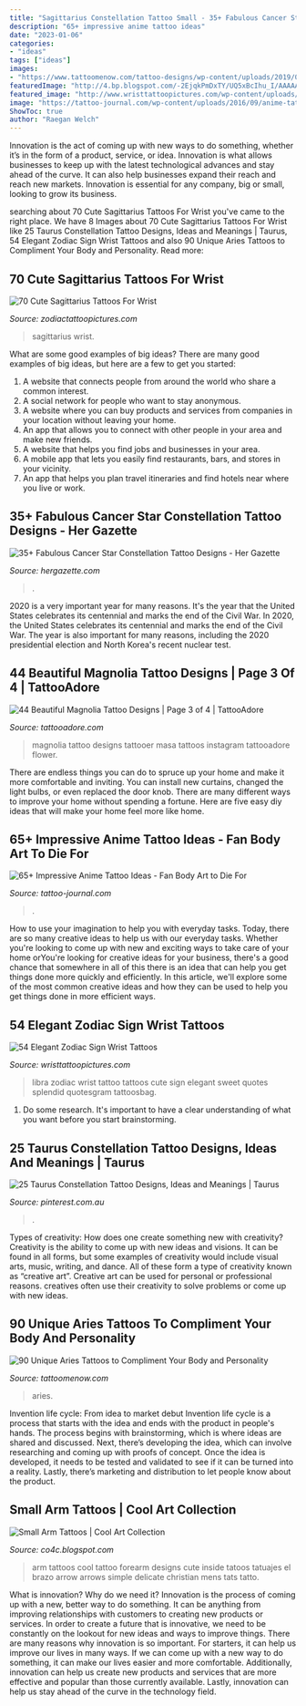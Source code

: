 ```yaml
---
title: "Sagittarius Constellation Tattoo Small - 35+ Fabulous Cancer Star Constellation Tattoo Designs"
description: "65+ impressive anime tattoo ideas"
date: "2023-01-06"
categories:
- "ideas"
tags: ["ideas"]
images:
- "https://www.tattoomenow.com/tattoo-designs/wp-content/uploads/2019/08/aries-tattoo-wrist-04.jpg"
featuredImage: "http://4.bp.blogspot.com/-2EjqkPmDxTY/UQ5xBcIhu_I/AAAAAAAA2aA/1tGg5qC0Ov0/s1600/Small+Arm+Tattoos9504.jpg"
featured_image: "http://www.wristtattoopictures.com/wp-content/uploads/2016/06/Small-Zodiac-Tattoo-WT140.jpg"
image: "https://tattoo-journal.com/wp-content/uploads/2016/09/anime-tattoos37-650x650.jpg"
ShowToc: true
author: "Raegan Welch"
---
```



Innovation is the act of coming up with new ways to do something, whether it’s in the form of a product, service, or idea. Innovation is what allows businesses to keep up with the latest technological advances and stay ahead of the curve. It can also help businesses expand their reach and reach new markets. Innovation is essential for any company, big or small, looking to grow its business.

	

		
searching about 70 Cute Sagittarius Tattoos For Wrist you've came to the right place. We have 8 Images about 70 Cute Sagittarius Tattoos For Wrist like 25 Taurus Constellation Tattoo Designs, Ideas and Meanings | Taurus, 54 Elegant Zodiac Sign Wrist Tattoos and also 90 Unique Aries Tattoos to Compliment Your Body and Personality. Read more:
		
    
## 70 Cute Sagittarius Tattoos For Wrist

<img loading=lazy src="https://www.zodiactattoopictures.com/wp-content/uploads/2016/12/Graceful-Sagittarius-Tattoo.jpg" onerror="this.onerror=null;this.src='https://tse1.mm.bing.net/th?id=OIP.QijMpwAgmKSviUIQckqqpwHaJ4&amp;pid=15.1';" alt="70 Cute Sagittarius Tattoos For Wrist">

_Source: zodiactattoopictures.com_

>sagittarius wrist. 

	

What are some good examples of big ideas?
There are many good examples of big ideas, but here are a few to get you started:
1. A website that connects people from around the world who share a common interest. 
2. A social network for people who want to stay anonymous. 
3. A website where you can buy products and services from companies in your location without leaving your home. 
4. An app that allows you to connect with other people in your area and make new friends. 
5. A website that helps you find jobs and businesses in your area. 
6. A mobile app that lets you easily find restaurants, bars, and stores in your vicinity. 
7. An app that helps you plan travel itineraries and find hotels near where you live or work.

    
## 35+ Fabulous Cancer Star Constellation Tattoo Designs - Her Gazette

<img loading=lazy src="http://hergazette.com/wp-content/uploads/2020/01/Fabulous-Cancer-Star-Constellation-Tattoo-Designs-1.jpg" onerror="this.onerror=null;this.src='https://tse3.mm.bing.net/th?id=OIP.J28hHYHReLCjUggFtneAKQHaHa&amp;pid=15.1';" alt="35+ Fabulous Cancer Star Constellation Tattoo Designs - Her Gazette">

_Source: hergazette.com_

>. 

	

2020 is a very important year for many reasons. It's the year that the United States celebrates its centennial and marks the end of the Civil War.
In 2020, the United States celebrates its centennial and marks the end of the Civil War. The year is also important for many reasons, including the 2020 presidential election and North Korea's recent nuclear test.

    
## 44 Beautiful Magnolia Tattoo Designs | Page 3 Of 4 | TattooAdore

<img loading=lazy src="http://tattooadore.com/wp-content/uploads/2018/02/Magnolia-Tattoo-26.jpg" onerror="this.onerror=null;this.src='https://tse1.mm.bing.net/th?id=OIP.ocfrivzoKvaO_A9KTwWw6QHaJQ&amp;pid=15.1';" alt="44 Beautiful Magnolia Tattoo Designs | Page 3 of 4 | TattooAdore">

_Source: tattooadore.com_

>magnolia tattoo designs tattooer masa tattoos instagram tattooadore flower. 

	

There are endless things you can do to spruce up your home and make it more comfortable and inviting. You can install new curtains, changed the light bulbs, or even replaced the door knob. There are many different ways to improve your home without spending a fortune. Here are five easy diy ideas that will make your home feel more like home.

    
## 65+ Impressive Anime Tattoo Ideas - Fan Body Art To Die For

<img loading=lazy src="https://tattoo-journal.com/wp-content/uploads/2016/09/anime-tattoos37-650x650.jpg" onerror="this.onerror=null;this.src='https://tse2.mm.bing.net/th?id=OIP.h-ylF4Tw12c1fUx2evm5sQHaHa&amp;pid=15.1';" alt="65+ Impressive Anime Tattoo Ideas - Fan Body Art to Die For">

_Source: tattoo-journal.com_

>. 

	

How to use your imagination to help you with everyday tasks.
Today, there are so many creative ideas to help us with our everyday tasks. Whether you're looking to come up with new and exciting ways to take care of your home orYou're looking for creative ideas for your business, there's a good chance that somewhere in all of this there is an idea that can help you get things done more quickly and efficiently. In this article, we'll explore some of the most common creative ideas and how they can be used to help you get things done in more efficient ways.

    
## 54 Elegant Zodiac Sign Wrist Tattoos

<img loading=lazy src="http://www.wristtattoopictures.com/wp-content/uploads/2016/06/Small-Zodiac-Tattoo-WT140.jpg" onerror="this.onerror=null;this.src='https://tse4.mm.bing.net/th?id=OIP.Q5R15uifiQPBUb3XI0787gHaJ6&amp;pid=15.1';" alt="54 Elegant Zodiac Sign Wrist Tattoos">

_Source: wristtattoopictures.com_

>libra zodiac wrist tattoo tattoos cute sign elegant sweet quotes splendid quotesgram tattoosbag. 

	

1. Do some research. It's important to have a clear understanding of what you want before you start brainstorming.

    
## 25 Taurus Constellation Tattoo Designs, Ideas And Meanings | Taurus

<img loading=lazy src="https://i.pinimg.com/736x/58/5d/18/585d1871cf2c9691388a4f1ce3525b5e.jpg" onerror="this.onerror=null;this.src='https://tse4.mm.bing.net/th?id=OIP.5g5g0kUWAb1iH8uwX4ZTpgHaLH&amp;pid=15.1';" alt="25 Taurus Constellation Tattoo Designs, Ideas and Meanings | Taurus">

_Source: pinterest.com.au_

>. 

	

Types of creativity: How does one create something new with creativity?
Creativity is the ability to come up with new ideas and visions. It can be found in all forms, but some examples of creativity would include visual arts, music, writing, and dance. All of these form a type of creativity known as “creative art”. Creative art can be used for personal or professional reasons. creatives often use their creativity to solve problems or come up with new ideas.

    
## 90 Unique Aries Tattoos To Compliment Your Body And Personality

<img loading=lazy src="https://www.tattoomenow.com/tattoo-designs/wp-content/uploads/2019/08/aries-tattoo-wrist-04.jpg" onerror="this.onerror=null;this.src='https://tse3.mm.bing.net/th?id=OIP.lldj2CK58CvUvNRvNAN8zAAAAA&amp;pid=15.1';" alt="90 Unique Aries Tattoos to Compliment Your Body and Personality">

_Source: tattoomenow.com_

>aries. 

	

Invention life cycle: From idea to market debut
Invention life cycle is a process that starts with the idea and ends with the product in people's hands. The process begins with brainstorming, which is where ideas are shared and discussed. Next, there’s developing the idea, which can involve researching and coming up with proofs of concept. Once the idea is developed, it needs to be tested and validated to see if it can be turned into a reality. Lastly, there’s marketing and distribution to let people know about the product.

    
## Small Arm Tattoos | Cool Art Collection

<img loading=lazy src="http://4.bp.blogspot.com/-2EjqkPmDxTY/UQ5xBcIhu_I/AAAAAAAA2aA/1tGg5qC0Ov0/s1600/Small+Arm+Tattoos9504.jpg" onerror="this.onerror=null;this.src='https://tse4.mm.bing.net/th?id=OIP.EaI5kedPOdhUWY-uDsatiwHaHa&amp;pid=15.1';" alt="Small Arm Tattoos | Cool Art Collection">

_Source: co4c.blogspot.com_

>arm tattoos cool tattoo forearm designs cute inside tatoos tatuajes el brazo arrow arrows simple delicate christian mens tats tatto. 

	

What is innovation? Why do we need it?
Innovation is the process of coming up with a new, better way to do something. It can be anything from improving relationships with customers to creating new products or services. In order to create a future that is innovative, we need to be constantly on the lookout for new ideas and ways to improve things.
There are many reasons why innovation is so important. For starters, it can help us improve our lives in many ways. If we can come up with a new way to do something, it can make our lives easier and more comfortable. Additionally, innovation can help us create new products and services that are more effective and popular than those currently available. Lastly, innovation can help us stay ahead of the curve in the technology field.

